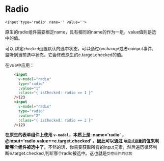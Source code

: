 # Radio

```
<input type='radio' name='' value=''>
```

原生的radio组件需要绑定name，具有相同的name的作为一组，value值则是选中的值。

可以 绑定`checked`设置默认的选中状态，可以通过onchange或者oninput事件，监听到当前选中状态。它会修改原生的e.target.checked的值。



在vue中应用：

```html
    <input
      v-model="radio"
      type="radio"
      :value="1"
      :class="{ isChecked: radio == 1 }"
    />123
    <input
      v-model="radio"
      type="radio"
      :value="2"
      :class="{ isChecked: radio == 2 }"
    />123
```

**在原生的表单组件上使用 `v-model`，本质上是 :name='radio' ，@input='radio.value==e.target.checked' **。因此可以通过 `响应式变量`的值来**判断哪个组件被选中了**。不然的话，你需要获取所有的input元素，然后遍历循环判断e.target.checked,判断哪个radio被选中。这也就是`受控组件的优势`